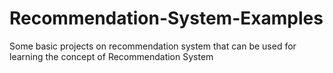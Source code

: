 # Recommendation-System-Examples
Some basic projects on recommendation system that can be used for learning the concept of Recommendation System
